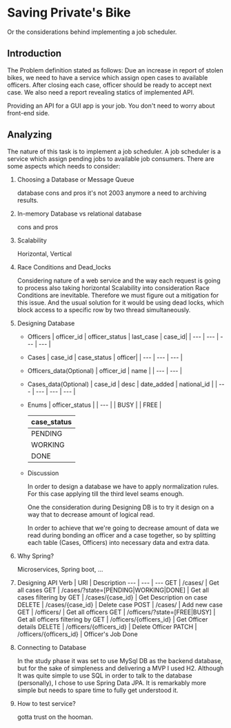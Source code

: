 # Saving Private's Bike

Or the considerations behind implementing a job scheduler.

## Introduction

The Problem definition stated as follows:
Due an increase in report of stolen bikes, we need to have a service which assign open cases to available officers. After closing each case, officer should be ready to accept next case. We also need a report revealing statics of implemented API.

Providing an API for a GUI app is your job. You don't need to worry about front-end side.

## Analyzing

The nature of this task is to implement a job scheduler. A job scheduler is a service which assign pending jobs to available job consumers. There are some aspects which needs to consider:

1. Choosing a Database or Message Queue

   database cons and pros
   it's not 2003 anymore
   a need to archiving results.

2. In-memory Database vs relational database

   cons and pros

3. Scalability

   Horizontal, Vertical

4. Race Conditions and Dead_locks

   Considering nature of a web service and the way each request is going to process also taking horizontal Scalability into consideration Race Conditions are inevitable.
   Therefore we must figure out a mitigation for this issue.
   And the usual solution for it would be using dead locks, which block access to a specific row by two thread simultaneously.

5. Designing Database

   - Officers
      | officer_id   | officer_status   | last_case   | case_id|
      | ---          | ---              | ---         | ---    |

   - Cases
      | case_id   | case_status  | officer|
      | ---       | ---          | ---    |

   - Officers_data(Optional)
      | officer_id   | name |
      | ---          | ---  |

   - Cases_data(Optional)
      | case_id   | desc   | date_added   | national_id  |
      | ---       | ---    | ---          | ---          |

   - Enums
      | officer_status   |
      | ---              |
      | BUSY             |
      | FREE             |

      | case_status  |
      | ---          |
      | PENDING      |
      | WORKING      |
      | DONE         |

   - Discussion

     In order to design a database we have to apply normalization rules. For this case applying till the third level seams enough.

     One the consideration during Designing DB is to try it design on a way that to decrease amount of logical read.

     In order to achieve that we're going to decrease amount of data we read during bonding an officer and a case together, so by splitting each table (Cases, Officers) into necessary data and extra data.

6. Why Spring?

   Microservices, Spring boot, ...

7. Designing API
   Verb   | URI                                    |  Description
   ---    | ---                                    | ---
   GET    | /cases/                                | Get all cases
   GET    | /cases/?state=[PENDING|WORKING|DONE]   | Get all cases filtering by
   GET    | /cases/{case_id}                       | Get Description on case
   DELETE | /cases/{case_id}                       | Delete case
   POST   | /cases/                                | Add new case
   GET	  | /officers/							   | Get all officers
   GET	  | /officers/?state=[FREE|BUSY]		   | Get all officers filtering by
   GET	  | /officers/{officers_id}				   | Get Officer details
   DELETE | /officers/{officers_id}				   | Delete Officer
   PATCH  | /officers/{officers_id}				   | Officer's Job Done
   

8. Connecting to Database
   
   In the study phase it was set to use MySql DB as the backend database, but for the sake of simpleness and delivering a MVP I used H2.
   Although It was quite simple to use SQL in order to talk to the database (personally), I chose to use Spring Data JPA. It is remarkably more simple but needs to spare time to fully get understood it.
    
9. How to test service?

   gotta trust on the hooman.
